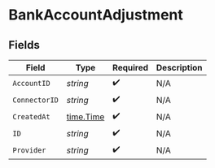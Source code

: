 # BankAccountAdjustment


## Fields

| Field                                     | Type                                      | Required                                  | Description                               |
| ----------------------------------------- | ----------------------------------------- | ----------------------------------------- | ----------------------------------------- |
| `AccountID`                               | *string*                                  | :heavy_check_mark:                        | N/A                                       |
| `ConnectorID`                             | *string*                                  | :heavy_check_mark:                        | N/A                                       |
| `CreatedAt`                               | [time.Time](https://pkg.go.dev/time#Time) | :heavy_check_mark:                        | N/A                                       |
| `ID`                                      | *string*                                  | :heavy_check_mark:                        | N/A                                       |
| `Provider`                                | *string*                                  | :heavy_check_mark:                        | N/A                                       |